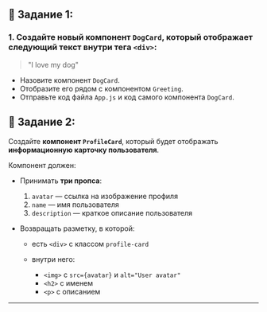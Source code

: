 ## 🧩 Задание 1:

### **1\. Создайте новый компонент `DogCard`, который отображает следующий текст внутри тега `<div>`:**

> "I love my dog"

-   Назовите компонент `DogCard`.
-   Отобразите его рядом с компонентом `Greeting`.
-   Отправьте код файла `App.js` и код самого компонента `DogCard`.

## 🎨 Задание 2:

Создайте **компонент `ProfileCard`**, который будет отображать **информационную карточку пользователя**.

Компонент должен:

-   Принимать **три пропса**:
    
    1.  `avatar` — ссылка на изображение профиля
    2.  `name` — имя пользователя
    3.  `description` — краткое описание пользователя
-   Возвращать разметку, в которой:
    
    -   есть `<div>` с классом `profile-card`
        
    -   внутри него:
        
        -   `<img>` с `src={avatar}` и `alt="User avatar"`
        -   `<h2>` с именем
        -   `<p>` с описанием

___
